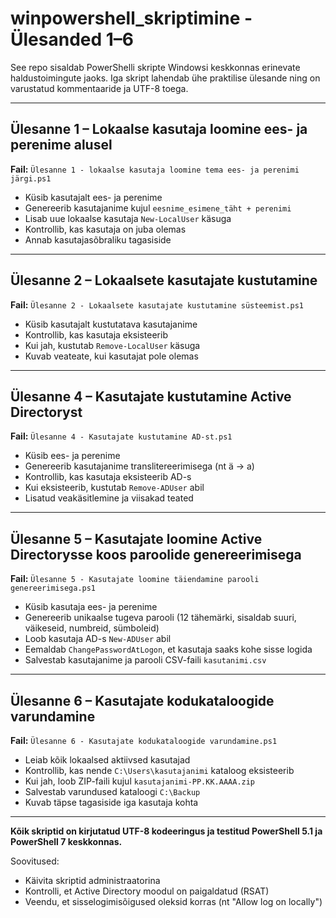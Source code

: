# winpowershell_skriptimine - Ülesanded 1–6

See repo sisaldab PowerShelli skripte Windowsi keskkonnas erinevate haldustoimingute jaoks. Iga skript lahendab ühe praktilise ülesande ning on varustatud kommentaaride ja UTF-8 toega.

---

## Ülesanne 1 – Lokaalse kasutaja loomine ees- ja perenime alusel
**Fail:** `Ülesanne 1 - lokaalse kasutaja loomine tema ees- ja perenimi järgi.ps1`

- Küsib kasutajalt ees- ja perenime
- Genereerib kasutajanime kujul `eesnime_esimene_täht + perenimi`
- Lisab uue lokaalse kasutaja `New-LocalUser` käsuga
- Kontrollib, kas kasutaja on juba olemas
- Annab kasutajasõbraliku tagasiside

---

## Ülesanne 2 – Lokaalsete kasutajate kustutamine
**Fail:** `Ülesanne 2 - Lokaalsete kasutajate kustutamine süsteemist.ps1`

- Küsib kasutajalt kustutatava kasutajanime
- Kontrollib, kas kasutaja eksisteerib
- Kui jah, kustutab `Remove-LocalUser` käsuga
- Kuvab veateate, kui kasutajat pole olemas

---

## Ülesanne 4 – Kasutajate kustutamine Active Directoryst
**Fail:** `Ülesanne 4 - Kasutajate kustutamine AD-st.ps1`

- Küsib ees- ja perenime
- Genereerib kasutajanime translitereerimisega (nt ä → a)
- Kontrollib, kas kasutaja eksisteerib AD-s
- Kui eksisteerib, kustutab `Remove-ADUser` abil
- Lisatud veakäsitlemine ja viisakad teated

---

## Ülesanne 5 – Kasutajate loomine Active Directorysse koos paroolide genereerimisega
**Fail:** `Ülesanne 5 - Kasutajate loomine täiendamine parooli genereerimisega.ps1`

- Küsib kasutaja ees- ja perenime
- Genereerib unikaalse tugeva parooli (12 tähemärki, sisaldab suuri, väikeseid, numbreid, sümboleid)
- Loob kasutaja AD-s `New-ADUser` abil
- Eemaldab `ChangePasswordAtLogon`, et kasutaja saaks kohe sisse logida
- Salvestab kasutajanime ja parooli CSV-faili `kasutanimi.csv`

---

## Ülesanne 6 – Kasutajate kodukataloogide varundamine
**Fail:** `Ülesanne 6 - Kasutajate kodukataloogide varundamine.ps1`

- Leiab kõik lokaalsed aktiivsed kasutajad
- Kontrollib, kas nende `C:\Users\kasutajanimi` kataloog eksisteerib
- Kui jah, loob ZIP-faili kujul `kasutajanimi-PP.KK.AAAA.zip`
- Salvestab varundused kataloogi `C:\Backup`
- Kuvab täpse tagasiside iga kasutaja kohta

---

**Kõik skriptid on kirjutatud UTF-8 kodeeringus ja testitud PowerShell 5.1 ja PowerShell 7 keskkonnas.**

Soovitused: 
- Käivita skriptid administraatorina
- Kontrolli, et Active Directory moodul on paigaldatud (RSAT)
- Veendu, et sisselogimisõigused oleksid korras (nt "Allow log on locally")
